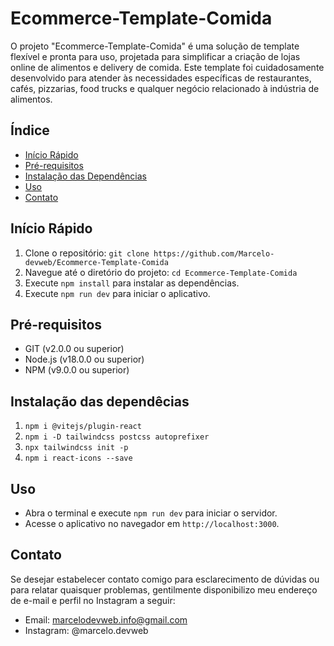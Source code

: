 # Ecommerce-Template-Comida

 O projeto "Ecommerce-Template-Comida" é uma solução de template flexível e pronta para uso, projetada para simplificar a criação de lojas online de alimentos e delivery de comida. Este template foi cuidadosamente desenvolvido para atender às necessidades específicas de restaurantes, cafés, pizzarias, food trucks e qualquer negócio relacionado à indústria de alimentos.

## Índice

- [Início Rápido](#início-rápido)
- [Pré-requisitos](#pré-requisitos)
- [Instalação das Dependências](#instalação-das-dependencias)
- [Uso](#uso)
- [Contato](#contato)

## Início Rápido

1. Clone o repositório: `git clone https://github.com/Marcelo-devweb/Ecommerce-Template-Comida`
2. Navegue até o diretório do projeto: `cd Ecommerce-Template-Comida`
3. Execute `npm install` para instalar as dependências.
4. Execute `npm run dev` para iniciar o aplicativo.

## Pré-requisitos

- GIT (v2.0.0 ou superior)
- Node.js (v18.0.0 ou superior)
- NPM (v9.0.0 ou superior)

## Instalação das dependêcias

1. `npm i @vitejs/plugin-react`
2. `npm i -D tailwindcss postcss autoprefixer`
3. `npx tailwindcss init -p`
4. `npm i react-icons --save`

## Uso

- Abra o terminal e execute `npm run dev` para iniciar o servidor.
- Acesse o aplicativo no navegador em `http://localhost:3000`.

## Contato

Se desejar estabelecer contato comigo para esclarecimento de dúvidas ou para relatar quaisquer problemas, gentilmente disponibilizo meu endereço de e-mail e perfil no Instagram a seguir:

- Email: marcelodevweb.info@gmail.com
- Instagram: @marcelo.devweb